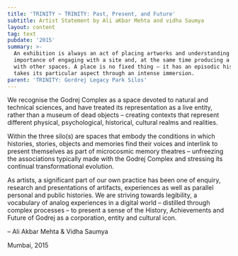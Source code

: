```yaml
---
title: 'TRINITY ~ TRINITY: Past, Present, and Future'
subtitle: Artist Statement by Ali aKbar Mehta and vidha Saumya
layout: content
tag: text
pubdate: '2015'
summary: >-
  An exhibition is always an act of placing artworks and understanding the
  importance of engaging with a site and, at the same time producing a polylogue
  with other spaces. A place is no fixed thing – it has an episodic history and
  takes its particular aspect through an intense immersion.
parent: 'TRINITY: Gordrej Legacy Park Silos'
---
```

We recognise the Godrej Complex as a space devoted to natural and technical sciences, and have treated its representation as a live entity, rather than a museum of dead objects – creating contexts that represent different physical, psychological, historical, cultural realms and realities.

Within the three silo(s) are spaces that embody the conditions in which histories, stories, objects and memories find their voices and interlink to present themselves as part of microcosmic memory theatres – unfreezing the associations typically made with the Godrej Complex and stressing its continual transformational evolution.

As artists, a significant part of our own practice has been one of enquiry, research and presentations of artifacts, experiences as well as parallel personal and public histories. We are striving towards legibility, a vocabulary of analog experiences in a digital world – distilled through complex processes – to present a sense of the History, Achievements and Future of Godrej as a corporation, entity and cultural icon.


– Ali Akbar Mehta & Vidha Saumya

Mumbai, 2015
